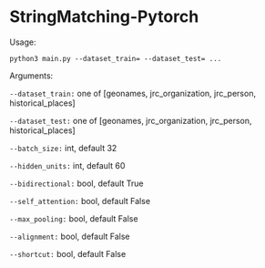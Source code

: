 # StringMatching-Pytorch

Usage:

```python3 main.py --dataset_train= --dataset_test= ...```

Arguments:

```--dataset_train:``` one of [geonames, jrc_organization, jrc_person, historical_places]

```--dataset_test:``` one of [geonames, jrc_organization, jrc_person, historical_places]

```--batch_size:``` int, default 32

```--hidden_units:``` int, default 60

```--bidirectional:``` bool, default True

```--self_attention:``` bool, default False

```--max_pooling:``` bool, default False

```--alignment:``` bool, default False

```--shortcut:``` bool, default False
